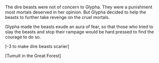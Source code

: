 The dire beasts were not of concern to Glypha. They were a punishment most mortals deserved in her opinion. But Glypha decided to help the beasts to further take revenge on the cruel mortals.

Glypha made the beasts exude an aura of fear, so that those who tried to slay the beasts and stop their rampage would be hard pressed to find the courage to do so.

[-3 to make dire beasts scarier]

[Tumult in the Great Forest]